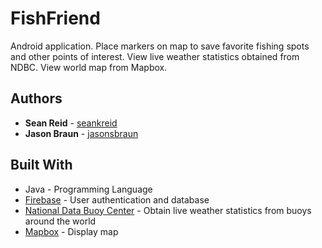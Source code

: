 # FishFriend

Android application. Place markers on map to save favorite fishing spots and other points of interest. View live weather statistics obtained from NDBC. View world map from Mapbox. 

## Authors

* **Sean Reid** -  [seankreid](https://github.com/seankreid)
* **Jason Braun** - [jasonsbraun](https://github.com/jasonsbraun)

## Built With

* Java - Programming Language
* [Firebase](https://firebase.google.com/) - User authentication and database
* [National Data Buoy Center](https://www.ndbc.noaa.gov/) - Obtain live weather statistics from buoys around the world
* [Mapbox](https://www.mapbox.com/) - Display map
